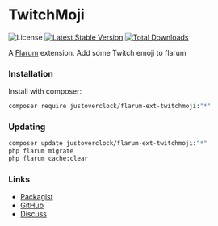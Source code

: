 # TwitchMoji

![License](https://img.shields.io/badge/license-MIT-blue.svg) [![Latest Stable Version](https://img.shields.io/packagist/v/justoverclock/flarum-ext-twitchmoji.svg)](https://packagist.org/packages/justoverclock/flarum-ext-twitchmoji) [![Total Downloads](https://img.shields.io/packagist/dt/justoverclock/flarum-ext-twitchmoji.svg)](https://packagist.org/packages/justoverclock/flarum-ext-twitchmoji)

A [Flarum](http://flarum.org) extension. Add some Twitch emoji to flarum

### Installation

Install with composer:

```sh
composer require justoverclock/flarum-ext-twitchmoji:"*"
```

### Updating

```sh
composer update justoverclock/flarum-ext-twitchmoji:"*"
php flarum migrate
php flarum cache:clear
```

### Links

- [Packagist](https://packagist.org/packages/justoverclock/flarum-ext-twitchmoji)
- [GitHub](https://github.com/justoverclock/flarum-ext-twitchmoji)
- [Discuss](https://discuss.flarum.org/d/PUT_DISCUSS_SLUG_HERE)
